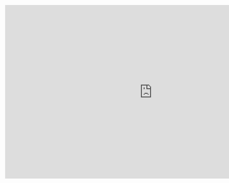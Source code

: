<iframe src="https://docs.google.com/presentation/d/e/2PACX-1vRysFQt9YvRrnABnVkfuyjMtVcP1lK8B1MqfbZsAmj4bjgA7iibfPjOkLNixmmBQGzW-yNoDtk9_3O-/embed?start=false&loop=false&delayms=3000" frameborder="0" width="960" height="569" allowfullscreen="true" mozallowfullscreen="true" webkitallowfullscreen="true"></iframe>